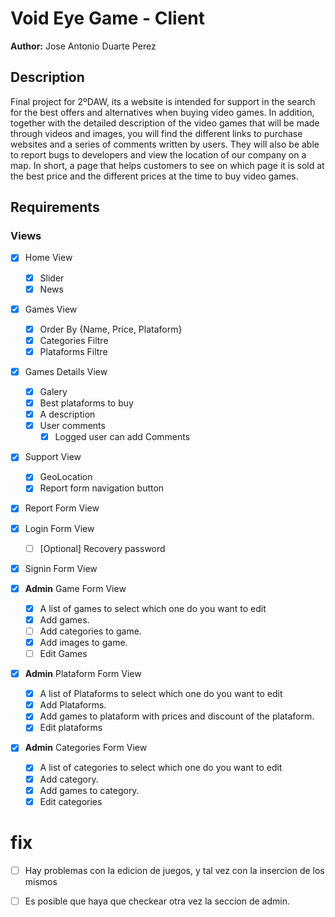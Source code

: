 # Void Eye Game - Client
**Author:** Jose Antonio Duarte Perez

## Description
Final project for 2ºDAW, its a website is intended for support in the search for the best offers and alternatives when buying video games. In addition, together with the detailed description of the video games that will be made through videos and images, you will find the different links to purchase websites and a series of comments written by users. They will also be able to report bugs to developers and view the location of our company on a map. In short, a page that helps customers to see on which page it is sold at the best price and the different prices at the time to buy video games.

## Requirements
### Views
- [X] Home View
    - [X] Slider
    - [X] News
- [X] Games View
    - [X] Order By {Name, Price, Plataform}
    - [X] Categories Filtre
    - [X] Plataforms Filtre
- [X] Games Details View
    - [X] Galery
    - [X] Best plataforms to buy
    - [X] A description
    - [X] User comments
        - [X] Logged user can add Comments
- [X] Support View
    - [X] GeoLocation
    - [X] Report form navigation button
- [X] Report Form View
- [X] Login Form View
    - [ ] [Optional] Recovery password
- [X] Signin Form View

- [X] **Admin** Game Form View
    - [X] A list of games to select which one do you want to edit
    - [X] Add games.
    - [ ] Add categories to game.
    - [X] Add images to game.
    - [ ] Edit Games
- [X] **Admin** Plataform Form View
    - [X] A list of Plataforms to select which one do you want to edit
    - [X] Add Plataforms.
    - [X] Add games to plataform with prices and discount of the plataform.
    - [X] Edit plataforms
- [X] **Admin** Categories Form View
    - [X] A list of categories to select which one do you want to edit
    - [X] Add category.
    - [X] Add games to category.
    - [X] Edit categories

# fix
- [ ] Hay problemas con la edicion de juegos, y tal vez con la insercion de los mismos

- [ ] Es posible que haya que checkear otra vez la seccion de admin.
